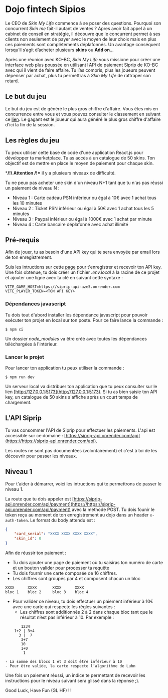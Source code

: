# Dojo fintech Sipios

Le CEO de _Skin My Life_ commence à se poser des questions. Pourquoi son concurrent _Skin me_ fait-il autant de ventes ? Apres avoir fait appel à un cabinet de conseil en stratégie, il découvre que le concurrent permet à ses clients non seulement de payer avec le moyen de leur choix mais en plus ces paiements sont complètements déplafonnés. Un avantage conséquent lorsqu’il s’agit d’acheter plusieurs **skins** ou **Add on**...

Après une réunion avec KO-BC, _Skin My Life_ vous missione pour créer une interface web plus poussée en utilisant l’API de paiement Siprip de KO-BC avec qui il vient de faire affaire. Tu l’as compris, plus les joueurs peuvent dépenser par achat, plus tu permettras à _Skin My Life_ de rattraper son retard.

## Le but du jeu

Le but du jeu est de généré le plus gros chiffre d'affaire.
Vous êtes mis en concurrence entre vous et vous pouvez consulter le classement en suivant ce [lien](https://siprip-web-6yw9.onrender.com/ranking?session=9).
Le gagant est le joueur qui aura généré le plus gros chiffre d'affaire d'ici la fin de la session.

## Les règles du jeu

Tu peux utiliser cette base de code d'une application React.js pour développer ta marketplace. Tu as accès à un catalogue de 50 skins. Ton objectif est de mettre en place le moyen de paiement pour chaque skin.

***/!\ Attention /!\*** il y a plusieurs niveaux de difficulté.

Tu ne peux pas acheter une skin d'un niveau N+1 tant que tu n'as pas réussi un paiement de niveau N :
- Niveau 1 : Carte cadeau PSN inférieur ou égal à 10€ avec 1 achat tous les 10 minutes
- Niveau 2 : Ticket PSN inférieur ou égal à 50€  avec 1 achat tous les 5 minutes
- Niveau 3 : Paypal inférieur ou égal à 1000€ avec 1 achat par minute
- Niveau 4 : Carte bancaire déplafonné avec achat illimité

## Pré-requis

Afin de jouer, tu as besoin d'une API key qui te sera envoyée par email lors de ton enregistrement.

Suis les intructions sur cette [page](https://siprip-web-6yw9.onrender.com) pour t'enregistrer et recevoir ton API key.
Une fois obtenue, tu dois créer un fichier _.env.local_ à la racine de ce projet et ajouter une ligne avec ta clé en suivant cette syntaxe :
```
VITE_GAME_HOST=https://siprip-api-aze5.onrender.com
VITE_PLAYER_TOKEN=<TON API KEY>
```

### Dépendances javascript

Tu dois tout d'abord installer les dépendance javascript pour pouvoir exécuter ton projet en local sur ton poste.
Pour ce faire lance la commande :
```shell
$ npm ci
```

Un dossier _node_modules_ va être créé avec toutes les dépendances téléchargées à l'intérieur.

### Lancer le projet

Pour lancer ton application tu peux utiliser la commande :
```
$ npm run dev
````
Un serveur local va distribuer ton application que tu peux consulter sur le lien [http://127.0.0.1:5173](http://127.0.0.1:5173).
Si tu as bien saisie ton API key, un catalogue de 50 skins s'affiche après un court temps de chargement.

## L'API Siprip

Tu vas consommer l'API de Siprip pour effectuer les paiements.
L'api est accessible sur ce domaine : [https://siprip-api.onrender.com/api](https://https://siprip-api.onrender.com/api).

Les routes ne sont pas documentées (volontairement) et c'est à toi de les découvrir pour passer les niveaux.

## Niveau 1

Pour t'aider à démarrer, voici les intructions qui te permettrons de passer le niveau 1.

La route que tu dois appeler est [https://siprip-api.onrender.com/api/payment](https://https://siprip-api.onrender.com/api/payment) avec la méthode POST.
Tu dois founir le token reçu au moment de ton enregistrement au dojo dans un header `x-auth-token`.
Le format du body attendu est :
```json
{
	"card_serial": "XXXX XXXX XXXX XXXX",
	"skin_id": 0
}
```

Afin de réussir ton paiement :
- Tu dois ajouter une page de paiement où tu saisiras ton numéro de carte et un bouton valider pour processer ta requête
- Tu dois fournir une carte composée de 16 chiffres.
- Les chiffres sont groupés par 4 et composent chacun un bloc
```
XXXX      XXXX       XXXX      XXXX
bloc 1    bloc 2     bloc 3    bloc 4
````
- Pour valider ce niveau, tu dois effectuer un paiement inférieur à 10€ avec une carte qui respecte les règles suivantes :
    - Les chiffres sont additionnés 2 à 2 dans chaque bloc tant que le résultat n’est pas inférieur à 10.
    Par exemple : 
```
       1234
    1+2 | 3+4
      3 |  7
       3+7
       10
       1+0
        1
```
    - La somme des blocs 1 et 3 doit être inférieur à 10
    - Pour être valide, la carte respecte l’algorithme de Luhn

Une fois un paiement réussi, un indice te permettant de recevoir les instructions pour le niveau suivant sera glissé dans la réponse ;).

Good Luck, Have Fun (GL HF) !!

